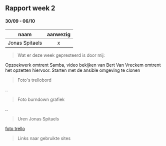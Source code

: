 ## Rapport week 2
#### 30/09 - 06/10

|         naam         |    aanwezig   |
|:--------------------:|:-------------:|
|    Jonas Spitaels    |        x      |


> Wat er deze week gepresteerd is door mij:

Opzoekwerk omtrent Samba, video bekijken van Bert Van Vreckem omtrent het opzetten hiervoor. Starten met de ansible omgeving te clonen 


> Foto's trellobord

..

> Foto burndown grafiek

..

> Uren Jonas Spitaels    

[foto trello](../images/trello.PNG)

> Links naar gebruikte sites




